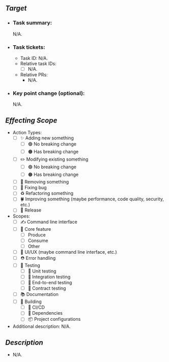 [//]: # (The target why you modify something.)
## _Target_

[//]: # (The summary what you did or your target.)
* ### Task summary:

    N/A.

[//]: # (The task ID in ClickUp [project: https://app.clickup.com/9018752317/v/f/90183126979/90182605225] which maps this change.)
* ### Task tickets:

    * Task ID: N/A.
    * Relative task IDs:
        * [ ] N/A.
    * Relative PRs:
        * N/A.

[//]: # (The key changes like demonstration, as-is & to-be, etc. for reviewers could be faster understand what it changes)
* ### Key point change (optional):

    N/A.


[//]: # (What's the scope in project it would affect with your modify? For example, would it affect CI workflow? Or any feature usage? Please list all the items which may be affected.)
## _Effecting Scope_

* Action Types:
    * [ ] ✨ Adding new something
        * [ ] 🟢 No breaking change
        * [ ] 🟠 Has breaking change
    * [ ] ✏️ Modifying existing something
        * [ ] 🟢 No breaking change
        * [ ] 🟠 Has breaking change
    * [ ] 🚮 Removing something
    * [ ] 🔧 Fixing bug
    * [ ] ♻️ Refactoring something
    * [ ] 🍀 Improving something (maybe performance, code quality, security, etc.)
    * [ ] 🚀 Release
* Scopes:
    * [ ] ✍️ Command line interface
    * [ ] 💼 Core feature
        * [ ] Produce
        * [ ] Consume
        * [ ] Other
    * [ ] 🎨 UI/UX (maybe command line interface, etc.)
    * [ ] ⛑️ Error handling
    * [ ] 🧪 Testing
        * [ ] 🧪 Unit testing
        * [ ] 🧪 Integration testing
        * [ ] 🧪 End-to-end testing
        * [ ] 🧪 Contract testing
    * [ ] 📚 Documentation
    * [ ] 🚀 Building
        * [ ] 🤖 CI/CD
        * [ ] 🔗 Dependencies
        * [ ] 📦 Project configurations
* Additional description:
    N/A.


[//]: # (The brief of major changes what your modify. Please list it.)
## _Description_

* N/A.

